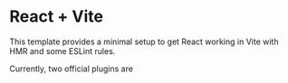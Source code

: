 # React + Vite

This template provides a minimal setup to get React working in Vite with HMR and some ESLint rules.

Currently, two official plugins are 
